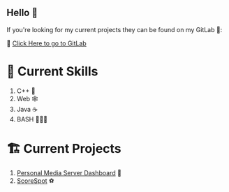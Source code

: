## Hello 👋

If you're looking for my current projects they can be found on my GitLab 🦊:

🔗 [Click Here to go to GitLab](https://gitlab.com/users/lucaspatenaude/projects)

# 🧠 Current Skills
 1. C++ 🧪
 2. Web 🕸️
 3. Java ☕️
 4. BASH 👨🏻‍💻

# 🏗️ Current Projects

1. [Personal Media Server Dashboard](https://gitlab.com/lucaspatenaude/Media-Server-Dashboard) 🍿
2. [ScoreSpot](https://gitlab.com/lucaspatenaude/ScoreSpot) ⚽️
